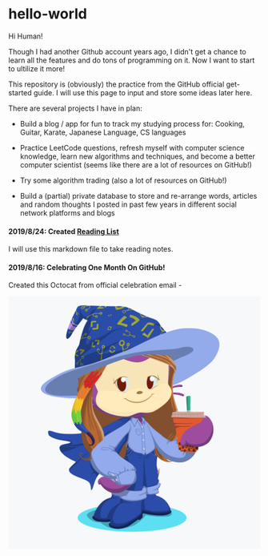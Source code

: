 # hello-world
Hi Human!

Though I had another Github account years ago, I didn't get a chance to learn all the features and do tons of programming on it. Now I want to start to ultilize it more!

This repository is (obviously) the practice from the GitHub official get-started guide. I will use this page to input and store some ideas later here.

There are several projects I have in plan:

- Build a blog / app for fun to track my studying process for: Cooking, Guitar, Karate, Japanese Language, CS languages

- Practice LeetCode questions, refresh myself with computer science knowledge, learn new algorithms and techniques, and become a better computer scientist (seems like there are a lot of resources on GitHub!)

- Try some algorithm trading (also a lot of resources on GitHub!)

- Build a (partial) private database to store and re-arrange words, articles and random thoughts I posted in past few years in different social network platforms and blogs

#### 2019/8/24: Created [Reading List](readingList.md)

I will use this markdown file to take reading notes.


#### 2019/8/16: Celebrating One Month On GitHub!

Created this Octocat from official celebration email - 

![alt text](octocat.png)
